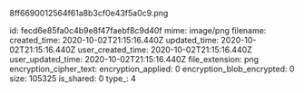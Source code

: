 8ff6690012564f61a8b3cf0e43f5a0c9.png

id: fecd6e85fa0c4b9e8f47faebf8c9d40f
mime: image/png
filename: 
created_time: 2020-10-02T21:15:16.440Z
updated_time: 2020-10-02T21:15:16.440Z
user_created_time: 2020-10-02T21:15:16.440Z
user_updated_time: 2020-10-02T21:15:16.440Z
file_extension: png
encryption_cipher_text: 
encryption_applied: 0
encryption_blob_encrypted: 0
size: 105325
is_shared: 0
type_: 4